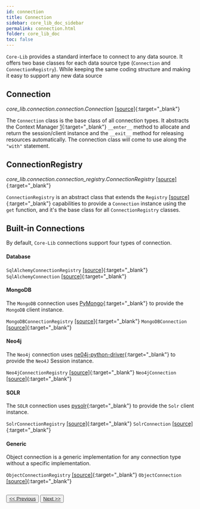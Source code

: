 ```yaml
---
id: connection
title: Connection
sidebar: core_lib_doc_sidebar
permalink: connection.html
folder: core_lib_doc
toc: false
---
```


`Core-Lib` provides a standard interface to connect to any data source. It offers two base classes for each data source type (`Connection` and `ConnectionRegistry`). While keeping the same coding structure and making it easy to support any new data source

## Connection

*core_lib.connection.connection.Connection* [[source]](https://github.com/shay-te/core-lib/blob/master/core_lib/connection/connection.py#L6){:target="_blank"}

The `Connection` class is the base class of all connection types. It abstracts the Context Manager [1](https://book.pythontips.com/en/latest/context_managers.html#implementing-a-context-manager-as-a-class){:target="_blank"} `__enter__` method to allocate and return the session/client instance and the `__exit__` method for releasing resources automatically. 
The connection class will come to use along the `"with"` statement. 

## ConnectionRegistry

*core_lib.connection.connection_registry.ConnectionRegistry* [[source]](https://github.com/shay-te/core-lib/blob/master/core_lib/connection/connection_registry.py#L6){:target="_blank"}

`ConnectionRegistry` is an abstract class that extends the `Registry` [[source\]](https://github.com/shay-te/core-lib/blob/master/core_lib/registry/registry.py#L6){:target="_blank"} capabilities to provide a `Connection` instance using the `get` function, and it's the base class for all `ConnectionRegistry` classes.



## Built-in Connections

By default, `Core-Lib` connections support four types of connection. 

#### Database

`SqlAlchemyConnectionRegistry` [[source]](https://github.com/shay-te/core-lib/blob/master/core_lib/connection/sql_alchemy_connection_registry.py){:target="_blank"}
`SqlAlchemyConnection` [[source]](https://github.com/shay-te/core-lib/blob/master/core_lib/connection/sql_alchemy_connection.py){:target="_blank"}



#### MongoDB

The `MongoDB` connection uses [PyMongo](https://pymongo.readthedocs.io/en/stable/){:target="_blank"} to provide the `MongoDB` client instance.

`MongoDBConnectionRegistry` [[source]](https://github.com/shay-te/core-lib/blob/master/core_lib/connection/mongodb_connection_registry.py){:target="_blank"}
`MongoDBConnection` [[source]](https://github.com/shay-te/core-lib/blob/master/core_lib/connection/mongodb_connection.py){:target="_blank"}




#### Neo4j
The `Neo4j` connection uses [ne04j-python-driver](https://github.com/neo4j/neo4j-python-driver){:target="_blank"} to provide the `Neo4J` Session instance.

`Neo4jConnectionRegistry` [[source]](https://github.com/shay-te/core-lib/blob/master/core_lib/connection/neo4j_connection_registry.py){:target="_blank"}
`Neo4jConnection` [[source]](https://github.com/shay-te/core-lib/blob/master/core_lib/connection/neo4j_connection.py){:target="_blank"}



#### SOLR

The `SOLR` connection uses [pysolr](https://github.com/django-haystack/pysolr/){:target="_blank"} to provide the `Solr` client instance.

`SolrConnectionRegistry` [[source]](https://github.com/shay-te/core-lib/blob/master/core_lib/connection/solr_connection_registry.py){:target="_blank"}
`SolrConnection` [[source]](https://github.com/shay-te/core-lib/blob/master/core_lib/connection/solr_connection.py){:target="_blank"}

#### Generic

Object connection is a generic implementation for any connection type without a specific implementation.  

`ObjectConnectionRegistry` [[source]](https://github.com/shay-te/core-lib/blob/master/core_lib/connection/object_connection_registry.py){:target="_blank"}
`ObjectConnection` [[source]](https://github.com/shay-te/core-lib/blob/master/core_lib/connection/object_connection.py){:target="_blank"}

<div style="margin-top:2em">
    <button class="pagePrevious-btn"><a href="/job.html"><< Previous</a></button>
    <button class="pageNext-btn"><a href="/sql_alchemy_connection.html">Next >></a></button>
</div>